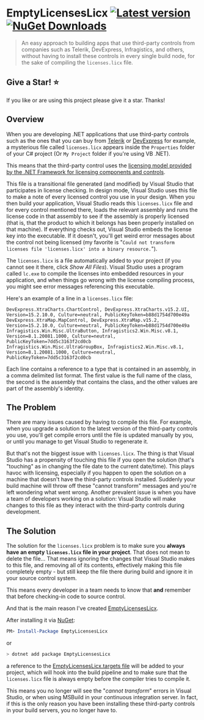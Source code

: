# EmptyLicensesLicx [![Latest version](https://img.shields.io/nuget/v/EmptyLicensesLicx.svg)](https://www.nuget.org/packages/EmptyLicensesLicx) [![NuGet Downloads](https://img.shields.io/nuget/dt/EmptyLicensesLicx.svg)](https://www.nuget.org/packages/EmptyLicensesLicx/)

> An easy approach to building apps that use third-party controls from companies such as Telerik, DevExpress, Infragistics, and others, without having to install these controls in every single build node, for the sake of compiling the `licenses.licx` file.

## Give a Star! :star:

If you like or are using this project please give it a star. Thanks!

## Overview

When you are developing .NET applications that use third-party controls such as the ones that you can buy from [Telerik](https://www.telerik.com) or [DevExpress](https://www.devexpress.com) for example, a mysterious file called `licenses.licx` appears inside the `Properties` folder of your C# project (Or `My Project` folder if you're using VB .NET).

This means that the third-party control uses the [licensing model provided by the .NET Framework for licensing components and controls](https://docs.microsoft.com/en-us/previous-versions/fe8b1eh9(v=vs.140)).

This file is a transitional file generated (and modified) by Visual Studio that participates in license checking. In design mode, Visual Studio uses this file to make a note of every licensed control you use in your design. When you then build your application, Visual Studio reads this `licenses.licx` file and for every control mentioned there, loads the relevant assembly and runs the license code in that assembly to see if the assembly is properly licensed (that is, that the product to which it belongs has been properly installed on that machine). If everything checks out, Visual Studio embeds the license key into the executable. If it doesn't, you'll get weird error messages about the control not being licensed (my favorite is "`Could not transform licenses file 'licenses.licx' into a binary resource.`").

The `licenses.licx` is a file automatically added to your project (if you cannot see it there, click _Show All Files_). Visual Studio uses a program called `lc.exe` to compile the licenses into embedded resources in your application, and when things go wrong with the license compiling process, you might see error messages referencing this executable.

Here's an example of a line in a `licenses.licx` file:

```
DevExpress.XtraCharts.ChartControl, DevExpress.XtraCharts.v15.2.UI, Version=15.2.10.0, Culture=neutral, PublicKeyToken=b88d1754d700e49a
DevExpress.XtraMap.MapControl, DevExpress.XtraMap.v15.2, Version=15.2.10.0, Culture=neutral, PublicKeyToken=b88d1754d700e49a
Infragistics.Win.Misc.UltraButton, Infragistics2.Win.Misc.v8.1, Version=8.1.20081.1000, Culture=neutral, PublicKeyToken=7dd5c3163f2cd0cb
Infragistics.Win.Misc.UltraGroupBox, Infragistics2.Win.Misc.v8.1, Version=8.1.20081.1000, Culture=neutral, PublicKeyToken=7dd5c3163f2cd0cb
```

Each line contains a reference to a type that is contained in an assembly, in a comma delimited list format. The first value is the full name of the class, the second is the assembly that contains the class, and the other values are part of the assembly's identity.


## The Problem

There are many issues caused by having to compile this file. For example, when you upgrade a solution to the latest version of the third-party controls you use, you'll get compile errors until the file is updated manually by you, or until you manage to get Visual Studio to regenerate it.

But that's not the biggest issue with `licenses.licx`. The thing is that Visual Studio has a propensity of touching this file if you open the solution (that's "touching" as in changing the file date to the current date/time). This plays havoc with licensing, especially if you happen to open the solution on a machine that doesn't have the third-party controls installed. Suddenly your build machine will throw off these "cannot transform" messages and you're left wondering what went wrong. Another prevalent issue is when you have a team of developers working on a solution: Visual Studio will make changes to this file as they interact with the third-party controls during development.


## The Solution

The solution for the `licenses.licx` problem is to make sure you **always have an empty `licenses.licx` file in your project**. That does not mean to delete the file... That means ignoring the changes that Visual Studio makes to this file, and removing all of its contents, effectively making this file completely empty - but still keep the file there during build and ignore it in your source control system.

This means every developer in a team needs to know that **and** remember that before checking-in code to source control.

And that is the main reason I've created [EmptyLicensesLicx](http://caioproiete.github.io/EmptyLicensesLicx).

After installing it via [NuGet](https://www.nuget.org/packages/EmptyLicensesLicx):

```powershell
PM> Install-Package EmptyLicensesLicx
```
or
```powershell
> dotnet add package EmptyLicensesLicx
``` 
a reference to the [EmptyLicensesLicx.targets file](https://github.com/caioproiete/EmptyLicensesLicx/blob/master/src/build/EmptyLicensesLicx.targets) will be added to your project, which will hook into the build pipeline and to make sure that the `licenses.licx` file is always empty before the compiler tries to compile it.

This means you no longer will see the "_cannot transform_" errors in Visual Studio, or when using MSBuild in your continuous integration server. In fact, if this is the only reason you have been installing these third-party controls in your build servers, you no longer have to.
